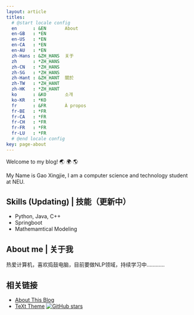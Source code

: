```yaml
---
layout: article
titles:
  # @start locale config
  en      : &EN       About
  en-GB   : *EN
  en-US   : *EN
  en-CA   : *EN
  en-AU   : *EN
  zh-Hans : &ZH_HANS  关于
  zh      : *ZH_HANS
  zh-CN   : *ZH_HANS
  zh-SG   : *ZH_HANS
  zh-Hant : &ZH_HANT  關於
  zh-TW   : *ZH_HANT
  zh-HK   : *ZH_HANT
  ko      : &KO       소개
  ko-KR   : *KO
  fr      : &FR       À propos
  fr-BE   : *FR
  fr-CA   : *FR
  fr-CH   : *FR
  fr-FR   : *FR
  fr-LU   : *FR
  # @end locale config
key: page-about
---
```


Welcome to my blog! 🌏 🌍 🌎

My Name is Gao Xingjie, I am a computer science and technology student at NEU.

## Skills (Updating) | 技能（更新中）
- Python, Java, C++
- Springboot
- Mathemamtical Modeling 

## About me | 关于我
热爱计算机，喜欢捣鼓电脑，目前要做NLP领域，持续学习中…………

## 相关链接

- [About This Blog](/blog/20s15/10/14/about-this-blog.html)
- [TeXt Theme](https://github.com/kitian616/jekyll-TeXt-theme) [![GitHub stars](https://img.shields.io/github/stars/kitian616/jekyll-TeXt-theme.svg?style=social&label=Stars)]()
